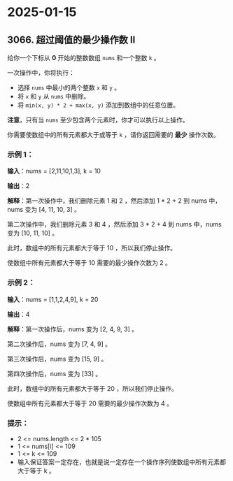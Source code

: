 # 2025-01-15

## 3066. 超过阈值的最少操作数 II

给你一个下标从 **0** 开始的整数数组 `nums` 和一个整数 `k` 。

一次操作中，你将执行：

- 选择 `nums` 中最小的两个整数 `x` 和 `y` 。
- 将 `x` 和 `y` 从 `nums` 中删除。
- 将 `min(x, y) * 2 + max(x, y)` 添加到数组中的任意位置。

**注意**，只有当 `nums` 至少包含两个元素时，你才可以执行以上操作。

你需要使数组中的所有元素都大于或等于 `k` ，请你返回需要的 **最少** 操作次数。



### 示例 1：

**输入**：nums = [2,11,10,1,3], k = 10

**输出**：2

**解释**：第一次操作中，我们删除元素 1 和 2 ，然后添加 1 * 2 + 2 到 nums 中，nums 变为 [4, 11, 10, 3] 。

第二次操作中，我们删除元素 3 和 4 ，然后添加 3 * 2 + 4 到 nums 中，nums 变为 [10, 11, 10] 。

此时，数组中的所有元素都大于等于 10 ，所以我们停止操作。

使数组中所有元素都大于等于 10 需要的最少操作次数为 2 。

### 示例 2：

**输入**：nums = [1,1,2,4,9], k = 20

**输出**：4

**解释**：第一次操作后，nums 变为 [2, 4, 9, 3] 。

第二次操作后，nums 变为 [7, 4, 9] 。

第三次操作后，nums 变为 [15, 9] 。

第四次操作后，nums 变为 [33] 。

此时，数组中的所有元素都大于等于 20 ，所以我们停止操作。

使数组中所有元素都大于等于 20 需要的最少操作次数为 4 。


### 提示：

- 2 <= nums.length <= 2 * 105
- 1 <= nums[i] <= 109
- 1 <= k <= 109
- 输入保证答案一定存在，也就是说一定存在一个操作序列使数组中所有元素都大于等于 k 。